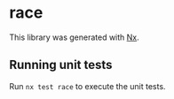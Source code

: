 # race

This library was generated with [Nx](https://nx.dev).

## Running unit tests

Run `nx test race` to execute the unit tests.

